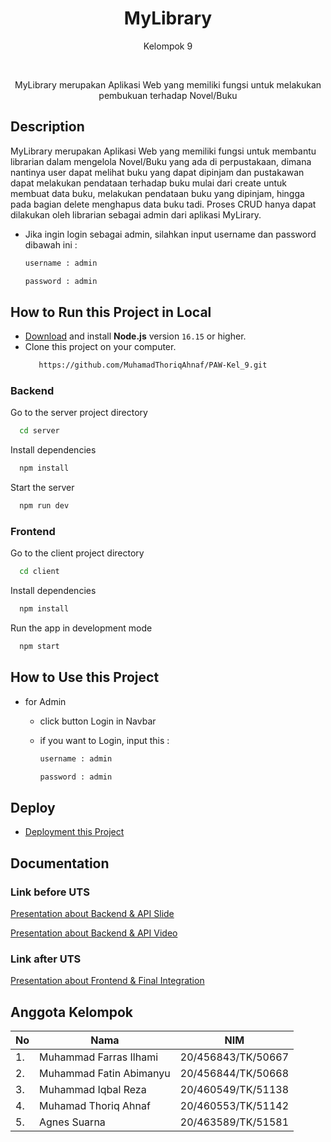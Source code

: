 <h1 align="center">
  MyLibrary
</h1>
<p align="center">Kelompok 9</p><br>
<p align="center">
  MyLibrary merupakan Aplikasi Web yang memiliki fungsi untuk melakukan pembukuan terhadap Novel/Buku
</p>

## Description 
MyLibrary merupakan Aplikasi Web yang memiliki fungsi untuk membantu librarian dalam mengelola  Novel/Buku yang ada di perpustakaan, dimana nantinya user dapat melihat buku yang dapat dipinjam dan pustakawan dapat melakukan pendataan terhadap buku mulai dari create untuk membuat data buku, melakukan pendataan buku yang dipinjam, hingga pada bagian delete menghapus data buku tadi.
Proses CRUD hanya dapat dilakukan oleh librarian sebagai admin dari aplikasi MyLirary. 
- Jika ingin login sebagai admin, silahkan input username dan password dibawah ini : 
  ```bash
  username : admin
   ```
   
   ```bash
   password : admin
   ```


## How to Run this Project in Local
- [Download](https://nodejs.org/en/download/) and install **Node.js** version `16.15` or higher.
- Clone this project on your computer.
  ```bash
     https://github.com/MuhamadThoriqAhnaf/PAW-Kel_9.git
   ```

### Backend

Go to the server project directory

```bash
  cd server
```

Install dependencies

```bash
  npm install
```

Start the server

```bash
  npm run dev
```

### Frontend

Go to the client project directory

```bash
  cd client
```

Install dependencies

```bash
  npm install
```

Run the app in development mode

```bash
  npm start
```
  
  
 ## How to Use this Project 
 - for Admin
    - click button Login in Navbar
    - if you want to Login, input this :
        ```bash
       username : admin
        ```
     
        ```bash
       password : admin
        ```
        
  ## Deploy
  - [Deployment this Project](https://deploy-i6l3md5l9-muhamadthoriqahnaf.vercel.app/)
  
  
 ## Documentation
 ### Link before UTS
 [Presentation about Backend & API Slide](https://www.canva.com/design/DAFNfG4ZcrI/Yi0TU9aF1tc3zU_HRau2hA/view?utm_content=DAFNfG4ZcrI&utm_campaign=designshare&utm_medium=link&utm_source=publishsharelink
)

 [Presentation about Backend & API Video ](https://drive.google.com/file/d/1VYAE70NQj8QOFoVWsub8J6sst-l2HAd4/view?usp=sharing)
 
 ### Link after UTS
 [Presentation about Frontend & Final Integration](https://www.canva.com/design/DAFSQnjrpw8/t7jrgvgGN86NvTU_jpMOpQ/view?utm_content=DAFSQnjrpw8&utm_campaign=designshare&utm_medium=link2&utm_source=sharebutton)


## Anggota Kelompok
|No   |   Nama     |   NIM     |
|----|------------|-----------|
|1. | Muhammad Farras Ilhami     | 20/456843/TK/50667 |
|2. | Muhammad Fatin Abimanyu    | 20/456844/TK/50668 |
|3. | Muhammad Iqbal Reza        | 20/460549/TK/51138 |
|4. | Muhamad Thoriq Ahnaf       | 20/460553/TK/51142 |
|5. | Agnes Suarna               | 20/463589/TK/51581 | 
